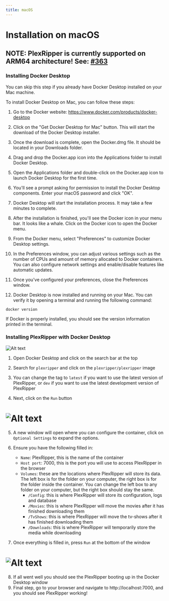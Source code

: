 ```yaml
---
title: macOS
---
```


# Installation on macOS

## NOTE: PlexRipper is currently supported on ARM64 architecture! See: [#363](https://github.com/PlexRipper/PlexRipper/issues/363)

### Installing Docker Desktop

You can skip this step if you already have Docker Desktop installed on your Mac machine.

To install Docker Desktop on Mac, you can follow these steps:

1. Go to the Docker website: https://www.docker.com/products/docker-desktop

2. Click on the "Get Docker Desktop for Mac" button. This will start the download of the Docker Desktop installer.

3. Once the download is complete, open the Docker.dmg file. It should be located in your Downloads folder.

4. Drag and drop the Docker.app icon into the Applications folder to install Docker Desktop.

5. Open the Applications folder and double-click on the Docker.app icon to launch Docker Desktop for the first time.

6. You'll see a prompt asking for permission to install the Docker Desktop components. Enter your macOS password and click "OK".

7. Docker Desktop will start the installation process. It may take a few minutes to complete.

8. After the installation is finished, you'll see the Docker icon in your menu bar. It looks like a whale. Click on the Docker icon to open the Docker menu.

9. From the Docker menu, select "Preferences" to customize Docker Desktop settings.

10. In the Preferences window, you can adjust various settings such as the number of CPUs and amount of memory allocated to Docker containers. You can also configure network settings and enable/disable features like automatic updates.

11. Once you've configured your preferences, close the Preferences window.

12. Docker Desktop is now installed and running on your Mac. You can verify it by opening a terminal and running the following command:

```
docker version
```

If Docker is properly installed, you should see the version information printed in the terminal.

### Installing PlexRipper with Docker Desktop

![Alt text](/img/guides/windows-install/plexripper-search.png "PlexRipper search")

1. Open Docker Desktop and click on the search bar at the top

2. Search for `plexripper` and click on the `plexripper/plexripper` image

3. You can change the tag to `latest` if you want to use the latest version of PlexRipper, or `dev` if you want to use the latest development version of PlexRipper

4. Next, click on the `Run` button

# ![Alt text](/img/guides/windows-install/plexripper-configure.png "PlexRipper configure")

5. A new window will open where you can configure the container, click on `Optional Settings` to expand the options.

6. Ensure you have the following filled in:
    - `Name`: PlexRipper, this is the name of the container
    - `Host port`: 7000, this is the port you will use to access PlexRipper in the browser
    - `Volumes`: these are the locations where PlexRipper will store its data. The left box is for the folder on your computer, the right box is for the folder inside the container. You can change the left box to any folder on your computer, but the right box should stay the same.
        - `/Config`: this is where PlexRipper will store its configuration, logs and database
        - `/Movies`: this is where PlexRipper will move the movies after it has finished downloading them
        - `/TvShows`: this is where PlexRipper will move the tv-shows after it has finished downloading them
        - `/Downloads`: this is where PlexRipper will temporarily store the media while downloading
7. Once everything is filled in, press `Run` at the bottom of the window

# ![Alt text](/img/guides/windows-install/plexripper-boot.png "PlexRipper configure")

8. If all went well you should see the PlexRipper booting up in the Docker Desktop window
9. Final step, go to your browser and navigate to http://localhost:7000, and you should see PlexRipper working!


